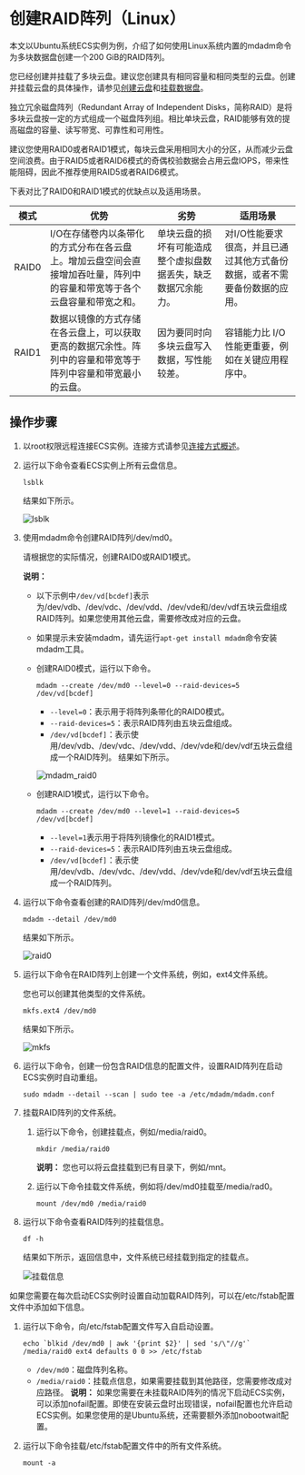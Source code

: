 # 创建RAID阵列（Linux）

本文以Ubuntu系统ECS实例为例，介绍了如何使用Linux系统内置的mdadm命令为多块数据盘创建一个200 GiB的RAID阵列。

您已经创建并挂载了多块云盘。建议您创建具有相同容量和相同类型的云盘。创建并挂载云盘的具体操作，请参见[创建云盘](/cn.zh-CN/块存储/云盘基础操作/创建云盘/创建云盘.md)和[挂载数据盘](/cn.zh-CN/块存储/云盘基础操作/挂载数据盘.md)。

独立冗余磁盘阵列（Redundant Array of Independent Disks，简称RAID）是将多块云盘按一定的方式组成一个磁盘阵列组。相比单块云盘，RAID能够有效的提高磁盘的容量、读写带宽、可靠性和可用性。

建议您使用RAID0或者RAID1模式，每块云盘采用相同大小的分区，从而减少云盘空间浪费。由于RAID5或者RAID6模式的奇偶校验数据会占用云盘IOPS，带来性能阻碍，因此不推荐使用RAID5或者RAID6模式。

下表对比了RAID0和RAID1模式的优缺点以及适用场景。

|模式|优势|劣势|适用场景|
|--|--|--|----|
|RAID0|I/O在存储卷内以条带化的方式分布在各云盘上。增加云盘空间会直接增加吞吐量，阵列中的容量和带宽等于各个云盘容量和带宽之和。|单块云盘的损坏有可能造成整个虚拟盘数据丢失，缺乏数据冗余能力。|对I/O性能要求很高，并且已通过其他方式备份数据，或者不需要备份数据的应用。|
|RAID1|数据以镜像的方式存储在各云盘上，可以获取更高的数据冗余性。阵列中的容量和带宽等于阵列中容量和带宽最小的云盘。|因为要同时向多块云盘写入数据，写性能较差。|容错能力比 I/O 性能更重要，例如在关键应用程序中。|

## 操作步骤

1.  以root权限远程连接ECS实例。连接方式请参见[连接方式概述](/cn.zh-CN/实例/连接实例/连接方式概述.md)。

2.  运行以下命令查看ECS实例上所有云盘信息。

    ```
    lsblk
    ```

    结果如下所示。

    ![lsblk](https://static-aliyun-doc.oss-accelerate.aliyuncs.com/assets/img/zh-CN/5221640261/p271747.png)

3.  使用mdadm命令创建RAID阵列/dev/md0。

    请根据您的实际情况，创建RAID0或RAID1模式。

    **说明：**

    -   以下示例中`/dev/vd[bcdef]`表示为/dev/vdb、/dev/vdc、/dev/vdd、/dev/vde和/dev/vdf五块云盘组成RAID阵列。如果您使用其他云盘，需要修改成对应的云盘。
    -   如果提示未安装mdadm，请先运行`apt-get install mdadm`命令安装mdadm工具。
    -   创建RAID0模式，运行以下命令。

        ```
        mdadm --create /dev/md0 --level=0 --raid-devices=5 /dev/vd[bcdef]
        ```

        -   `--level=0`：表示用于将阵列条带化的RAID0模式。
        -   `--raid-devices=5`：表示RAID阵列由五块云盘组成。
        -   `/dev/vd[bcdef]`：表示使用/dev/vdb、/dev/vdc、/dev/vdd、/dev/vde和/dev/vdf五块云盘组成一个RAID阵列。
        结果如下所示。

        ![mdadm_raid0](https://static-aliyun-doc.oss-accelerate.aliyuncs.com/assets/img/zh-CN/5221640261/p271752.png)

    -   创建RAID1模式，运行以下命令。

        ```
        mdadm --create /dev/md0 --level=1 --raid-devices=5 /dev/vd[bcdef]
        ```

        -   `--level=1`表示用于将阵列镜像化的RAID1模式。
        -   `--raid-devices=5`：表示RAID阵列由五块云盘组成。
        -   `/dev/vd[bcdef]`：表示使用/dev/vdb、/dev/vdc、/dev/vdd、/dev/vde和/dev/vdf五块云盘组成一个RAID阵列。
4.  运行以下命令查看创建的RAID阵列/dev/md0信息。

    ```
    mdadm --detail /dev/md0
    ```

    结果如下所示。

    ![raid0](https://static-aliyun-doc.oss-accelerate.aliyuncs.com/assets/img/zh-CN/1886640261/p271751.png)

5.  运行以下命令在RAID阵列上创建一个文件系统，例如，ext4文件系统。

    您也可以创建其他类型的文件系统。

    ```
    mkfs.ext4 /dev/md0
    ```

    结果如下所示。

    ![mkfs](https://static-aliyun-doc.oss-accelerate.aliyuncs.com/assets/img/zh-CN/1886640261/p271801.png)

6.  运行以下命令，创建一份包含RAID信息的配置文件，设置RAID阵列在启动ECS实例时自动重组。

    ```
    sudo mdadm --detail --scan | sudo tee -a /etc/mdadm/mdadm.conf
    ```

7.  挂载RAID阵列的文件系统。

    1.  运行以下命令，创建挂载点，例如/media/raid0。

        ```
        mkdir /media/raid0
        ```

        **说明：** 您也可以将云盘挂载到已有目录下，例如/mnt。

    2.  运行以下命令挂载文件系统，例如将/dev/md0挂载至/media/rad0。

        ```
        mount /dev/md0 /media/raid0
        ```

8.  运行以下命令查看RAID阵列的挂载信息。

    ```
    df -h
    ```

    结果如下所示，返回信息中，文件系统已经挂载到指定的挂载点。

    ![挂载信息](https://static-aliyun-doc.oss-accelerate.aliyuncs.com/assets/img/zh-CN/1886640261/p271901.png)


如果您需要在每次启动ECS实例时设置自动加载RAID阵列，可以在/etc/fstab配置文件中添加如下信息。

1.  运行以下命令，向/etc/fstab配置文件写入自启动设置。

    ```
    echo `blkid /dev/md0 | awk '{print $2}' | sed 's/\"//g'` /media/raid0 ext4 defaults 0 0 >> /etc/fstab
    ```

    -   `/dev/md0`：磁盘阵列名称。
    -   `/media/raid0`：挂载点信息，如果需要挂载到其他路径，您需要修改成对应路径。
    **说明：** 如果您需要在未挂载RAID阵列的情况下启动ECS实例，可以添加nofail配置。即使在安装云盘时出现错误，nofail配置也允许启动ECS实例。如果您使用的是Ubuntu系统，还需要额外添加nobootwait配置。

2.  运行以下命令挂载/etc/fstab配置文件中的所有文件系统。

    ```
    mount -a
    ```


